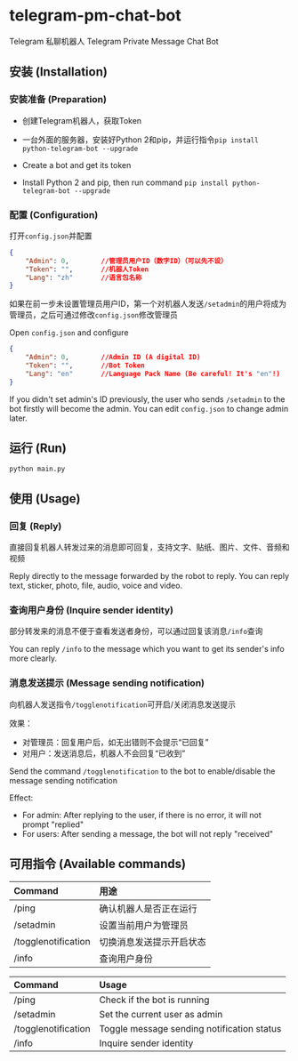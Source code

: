 # telegram-pm-chat-bot
Telegram 私聊机器人
Telegram Private Message Chat Bot

## 安装 (Installation)

### 安装准备 (Preparation)
* 创建Telegram机器人，获取Token
* 一台外面的服务器，安装好Python 2和pip，并运行指令`pip install python-telegram-bot --upgrade`

* Create a bot and get its token
* Install Python 2 and pip, then run command `pip install python-telegram-bot --upgrade`

### 配置 (Configuration)
打开`config.json`并配置
```json
{
    "Admin": 0,        //管理员用户ID（数字ID）（可以先不设）
    "Token": "",       //机器人Token
    "Lang": "zh"       //语言包名称
}
```
如果在前一步未设置管理员用户ID，第一个对机器人发送`/setadmin`的用户将成为管理员，之后可通过修改`config.json`修改管理员

Open `config.json` and configure
```json
{
    "Admin": 0,        //Admin ID (A digital ID)
    "Token": "",       //Bot Token
    "Lang": "en"       //Language Pack Name (Be careful! It's "en"!)
}
```
If you didn't set admin's ID previously, the user who sends `/setadmin` to the bot firstly will become the admin. You can edit `config.json` to change admin later.

## 运行 (Run)
```
python main.py
```

## 使用 (Usage)

### 回复 (Reply)
直接回复机器人转发过来的消息即可回复，支持文字、贴纸、图片、文件、音频和视频

Reply directly to the message forwarded by the robot to reply. You can reply text, sticker, photo, file, audio, voice and video.

### 查询用户身份 (Inquire sender identity)
部分转发来的消息不便于查看发送者身份，可以通过回复该消息`/info`查询

You can reply `/info` to the message which you want to get its sender's info more clearly.

### 消息发送提示 (Message sending notification)
向机器人发送指令`/togglenotification`可开启/关闭消息发送提示

效果：
* 对管理员：回复用户后，如无出错则不会提示“已回复”
* 对用户：发送消息后，机器人不会回复“已收到”

Send the command `/togglenotification` to the bot to enable/disable the message sending notification

Effect:
* For admin: After replying to the user, if there is no error, it will not prompt "replied"
* For users: After sending a message, the bot will not reply "received"

## 可用指令 (Available commands)
| Command             | 用途                   |
| :---                | :---                   |
| /ping               | 确认机器人是否正在运行   |
| /setadmin           | 设置当前用户为管理员     |
| /togglenotification | 切换消息发送提示开启状态 |
| /info               | 查询用户身份            |

| Command             | Usage                                      |
| :---                | :---                                       |
| /ping               | Check if the bot is running                |
| /setadmin           | Set the current user as admin              |
| /togglenotification | Toggle message sending notification status |
| /info               | Inquire sender identity                    |